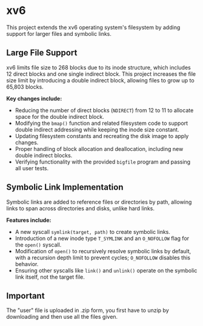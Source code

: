 # xv6

This project extends the xv6 operating system's filesystem by adding support for larger files and symbolic links.

## Large File Support

xv6 limits file size to 268 blocks due to its inode structure, which includes 12 direct blocks and one single indirect block. This project increases the file size limit by introducing a double indirect block, allowing files to grow up to 65,803 blocks.

**Key changes include:**

- Reducing the number of direct blocks (`NDIRECT`) from 12 to 11 to allocate space for the double indirect block.
- Modifying the `bmap()` function and related filesystem code to support double indirect addressing while keeping the inode size constant.
- Updating filesystem constants and recreating the disk image to apply changes.
- Proper handling of block allocation and deallocation, including new double indirect blocks.
- Verifying functionality with the provided `bigfile` program and passing all user tests.

## Symbolic Link Implementation

Symbolic links are added to reference files or directories by path, allowing links to span across directories and disks, unlike hard links.

**Features include:**

- A new syscall `symlink(target, path)` to create symbolic links.
- Introduction of a new inode type `T_SYMLINK` and an `O_NOFOLLOW` flag for the `open()` syscall.
- Modification of `open()` to recursively resolve symbolic links by default, with a recursion depth limit to prevent cycles; `O_NOFOLLOW` disables this behavior.
- Ensuring other syscalls like `link()` and `unlink()` operate on the symbolic link itself, not the target file.

## Important 
The "user" file is uploaded in .zip form, you first have to unzip by downloading and then use all the files given.

